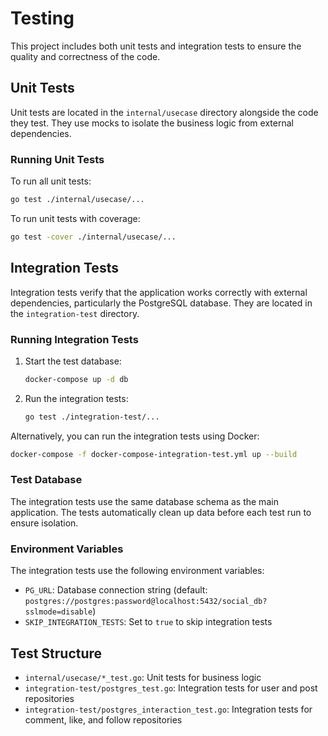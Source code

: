 # Testing

This project includes both unit tests and integration tests to ensure the quality and correctness of the code.

## Unit Tests

Unit tests are located in the `internal/usecase` directory alongside the code they test. They use mocks to isolate the business logic from external dependencies.

### Running Unit Tests

To run all unit tests:

```bash
go test ./internal/usecase/...
```

To run unit tests with coverage:

```bash
go test -cover ./internal/usecase/...
```

## Integration Tests

Integration tests verify that the application works correctly with external dependencies, particularly the PostgreSQL database. They are located in the `integration-test` directory.

### Running Integration Tests

1. Start the test database:
   ```bash
   docker-compose up -d db
   ```

2. Run the integration tests:
   ```bash
   go test ./integration-test/...
   ```

Alternatively, you can run the integration tests using Docker:

```bash
docker-compose -f docker-compose-integration-test.yml up --build
```

### Test Database

The integration tests use the same database schema as the main application. The tests automatically clean up data before each test run to ensure isolation.

### Environment Variables

The integration tests use the following environment variables:

- `PG_URL`: Database connection string (default: `postgres://postgres:password@localhost:5432/social_db?sslmode=disable`)
- `SKIP_INTEGRATION_TESTS`: Set to `true` to skip integration tests

## Test Structure

- `internal/usecase/*_test.go`: Unit tests for business logic
- `integration-test/postgres_test.go`: Integration tests for user and post repositories
- `integration-test/postgres_interaction_test.go`: Integration tests for comment, like, and follow repositories